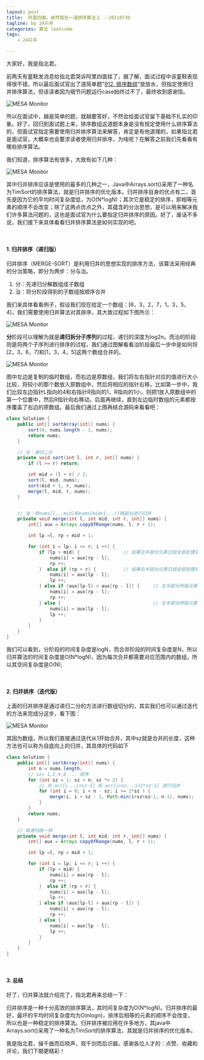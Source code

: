 ```yaml
---
layout: post
title:  阿里四面，居然栽在一道排序算法上 --20210730
tagline: by 24只羊
categories: 算法 leetcode
tags: 
    - 24只羊

---
```



大家好，我是指北君。

前两天有童鞋发消息给指北君哭诉阿里四面挂了，据了解，面试过程中该童鞋表现得很不错，所以最后面试官出了道简单题"[912. 排序数组](https://leetcode-cn.com/problems/sort-an-array/)"放放水，但指定使用归并排序算法，但该读者因为细节问题运行case始终过不了，最终收到感谢信。

<!--more-->


![MESA Monitor](http://www.javanorth.cn/assets/images/2021/Yang24/offer1.png)

所以在面试中，越是简单的题，就越要答好，不然会给面试官留下基础不扎实的印象。好了，回归到面试题上来，排序数组这道题本身是没有规定使用什么排序算法的，但面试官指定需要使用归并排序算法来解答，肯定是有他道理的，如果指北君是面试官，大概率也会要求读者使用归并排序，为啥呢？在解答之前我们先看看有哪些排序算法。

我们知道，排序算法有很多，大致有如下几种：

![MESA Monitor](http://www.javanorth.cn/assets/images/2021/Yang24/sortType.png)

其中归并排序应该是使用的最多的几种之一，Java中Arrays.sort()采用了一种名为TimSort的排序算法，就是归并排序的优化版本。归并排序自身的优点有二，首先是因为它的平均时间复杂度低，为O(N*logN)；其次它是稳定的排序，即相等元素的顺序不会改变；除了这两点优点之外，其蕴含的分治思想，是可以用来解决我们许多算法问题的，这也是面试官为什么要指定归并排序的原因。好了，废话不多说，我们接下来具体看看归并排序算法是如何实现的吧。


 <br/>



#### 1. 归并排序（递归版）

 归并排序（MERGE-SORT）是利用归并的思想实现的排序方法，该算法采用经典的分治策略，即分为两步：分与治。

1. 分：先递归分解数组成子数组
2. 治：将分阶段得到的子数组按顺序合并

我们来具体看看例子，假设我们现在给定一个数组：[6，3，2，7，1，3，5，4]，我们需要使用归并算法对其排序，其大致过程如下图所示：

![MESA Monitor](http://www.javanorth.cn/assets/images/2021/Yang24/mergeSort.png)

**分**阶段可以理解为就是**递归拆分子序列**的过程，递归的深度为log2n。而治的阶段则是将两个子序列进行排序的过程，我们通过图解看看治阶段最后一步中是如何将[2，3，6，7]和[1，3，4，5]这两个数组合并的。

![MESA Monitor](http://www.javanorth.cn/assets/images/2021/Yang24/mergeSort1.png)

图中左边是复制的临时数组，而右边是原数组，我们将左右指针对应的值进行大小比较，将较小的那个数放入原数组中，然后将相应的指针右移。比如第一步中，我们比较左边指针L指向的4和右指针R指向的1，R指向的1小，则把1放入原数组中的第一个位置中，然后R指针向右移动。后面再继续，直到左边临时数组的元素都按序覆盖了右边的原数组。最后我们通过上图再结合源码来看看吧：

```java
class Solution {
    public int[] sortArray(int[] nums) {
        sort(0, nums.length - 1, nums);
        return nums;
    }

    // 分：递归二分
    private void sort(int l, int r, int[] nums) {
        if (l >= r) return;

        int mid = (l + r) / 2;
        sort(l, mid, nums);
        sort(mid + 1, r, nums);
        merge(l, mid, r, nums);
    }


    // 治：将nums[l...mid]和nums[mid+1...r]两部分进行归并
    private void merge(int l, int mid, int r, int[] nums) {
        int[] aux = Arrays.copyOfRange(nums, l, r + 1);

        int lp =l, rp = mid + 1;

        for (int i = lp; i <= r; i ++) {
            if (lp > mid) {                // 如果左半部分元素已经全部处理完毕
                nums[i] = aux[rp - l];
                rp ++;
            }  else if (rp > r) {          // 如果右半部分元素已经全部处理完毕
                nums[i] = aux[lp - l];
                lp ++;
            } else if (aux[lp-l] > aux[rp - l]) {     // 左半部分所指元素 > 右半部分所指元素
                nums[i] = aux[rp - l];
                rp ++;
            } else {                                  // 左半部分所指元素 <= 右半部分所指元素
                nums[i] = aux[lp - l];
                lp ++;
            }
        }
    }
}
```

我们可以看到，分阶段的时间复杂度是logN，而合并阶段的时间复杂度是N，所以归并算法的时间复杂度是O(N*logN)，因为每次合并都需要对应范围内的数组，所以其空间复杂度是O(N);


 <br/>


#### 2. 归并排序（迭代版）

上面的归并排序是通过递归二分的方法进行数组切分的，其实我们也可以通过迭代的方法来完成分这步，看下图：

![MESA Monitor](http://www.javanorth.cn/assets/images/2021/Yang24/mergeSort2.png)

其因为数组，所以我们直接通过迭代从1开始合并，其中sz就是合并的长度，这种方法也可以称为自底向上的归并，其具体的代码如下

```java
class Solution {
    public int[] sortArray(int[] nums) {
        int n = nums.length;
        // sz= 1,2,4,8 ... 排序
        for (int sz = 1; sz < n; sz *= 2) {
            // 对 arr[i...i+sz-1] 和 arr[i+sz...i+2*sz-1] 进行归并
            for (int i = 0; i < n - sz; i += 2*sz ) {
                merge(i, i + sz - 1, Math.min(i+sz+sz-1, n-1), nums);
            }
        }
        return nums;
    }

  	// 和递归版一样
    private void merge(int l, int mid, int r, int[] nums) {
        int[] aux = Arrays.copyOfRange(nums, l, r + 1);

        int lp =l, rp = mid + 1;

        for (int i = lp; i <= r; i ++) {
            if (lp > mid) {
                nums[i] = aux[rp - l];
                rp ++;
            }  else if (rp > r) {
                nums[i] = aux[lp - l];
                lp ++;
            } else if (aux[lp-l] > aux[rp - l]) {
                nums[i] = aux[rp - l];
                rp ++;
            } else {
                nums[i] = aux[lp - l];
                lp ++;
            }
        }
    }
}
```


 <br/>



#### 3.  总结

好了，归并算法就介绍完了，指北君再来总结一下：

归并排序是一种十分高效的排序算法，其时间复杂度为O(N*logN)。归并排序的最好，最坏的平均时间复杂度均为O(nlogn)，排序后相等的元素的顺序不会改变，所以也是一种稳定的排序算法。归并排序被应用在许多地方，其java中Arrays.sort()采用了一种名为TimSort的排序算法，其就是归并排序的优化版本。

我是指北君，操千曲而后晓声，观千剑而后识器。感谢各位人才的：点赞、收藏和评论，我们下期更精彩！
